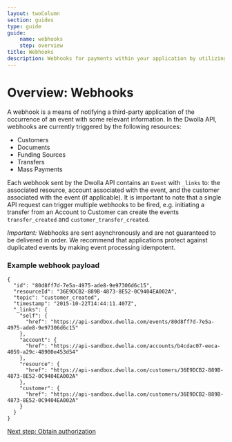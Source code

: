 ```yaml
---
layout: twoColumn
section: guides
type: guide
guide: 
    name: webhooks
    step: overview
title: Webhooks
description: Webhooks for payments within your application by utilizing our open API with no per transaction fees. 
---
```


# Overview: Webhooks

A webhook is a means of notifying a third-party application of the occurrence of an event with some relevant information. In the Dwolla API, webhooks are currently triggered by the following resources: 

- Customers
- Documents
- Funding Sources
- Transfers
- Mass Payments

Each webhook sent by the Dwolla API contains an `Event` with `_links` to: the associated resource, account associated with the event, and the customer associated with the event (if applicable). It is important to note that a single API request can trigger multiple webhooks to be fired, e.g. initiating a transfer from an Account to Customer can create the events `transfer_created` and `customer_transfer_created`. 

*Important:* Webhooks are sent asynchronously and are not guaranteed to be delivered in order. We recommend that applications protect against duplicated events by making event processing idempotent.

### Example webhook payload
```jsonnoselect
{
  "id": "80d8ff7d-7e5a-4975-ade8-9e97306d6c15",
  "resourceId": "36E9DCB2-889B-4873-8E52-0C9404EA002A",
  "topic": "customer_created",
  "timestamp": "2015-10-22T14:44:11.407Z",
  "_links": {
    "self": {
      "href": "https://api-sandbox.dwolla.com/events/80d8ff7d-7e5a-4975-ade8-9e97306d6c15"
    },
    "account": {
      "href": "https://api-sandbox.dwolla.com/accounts/b4cdac07-eeca-4059-a29c-48900e453d54"
    },
    "resource": {
      "href": "https://api-sandbox.dwolla.com/customers/36E9DCB2-889B-4873-8E52-0C9404EA002A"
    },
    "customer": {
      "href": "https://api-sandbox.dwolla.com/customers/36E9DCB2-889B-4873-8E52-0C9404EA002A"
    }
  }
}
```

<nav class="pager-nav">
    <a href="" style="display:none;"></a>
    <a href="obtain-authorization.html">Next step: Obtain authorization</a>
</nav>
